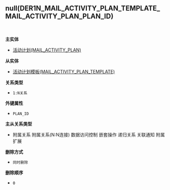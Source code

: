 ## null(DER1N_MAIL_ACTIVITY_PLAN_TEMPLATE_MAIL_ACTIVITY_PLAN_PLAN_ID) <!-- {docsify-ignore-all} -->



<br>
<p class="panel-title"><b>主实体</b></p>

* [活动计划(MAIL_ACTIVITY_PLAN)](module/mail/mail_activity_plan)

<p class="panel-title"><b>从实体</b></p>

* [活动计划模板(MAIL_ACTIVITY_PLAN_TEMPLATE)](module/mail/mail_activity_plan_template)

<p class="panel-title"><b>关系类型</b></p>

* `1:N关系`

<p class="panel-title"><b>外键属性</b></p>

* `PLAN_ID`

<p class="panel-title"><b>主从关系类型</b></p>

* <i class="fa fa-square"/></i> 附属关系 <i class="fa fa-square"/></i> 附属关系(N:N连接) <i class="fa fa-square"/></i> 数据访问控制 <i class="fa fa-check-square"/></i> 嵌套操作 <i class="fa fa-square"/></i> 递归关系 <i class="fa fa-square"/></i> 关联通知 <i class="fa fa-square"/></i> 附属扩展

<p class="panel-title"><b>删除方式</b></p>

* `同时删除`

<p class="panel-title"><b>删除顺序</b></p>

* `0`
